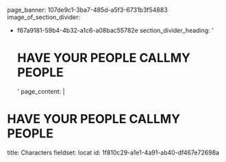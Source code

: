 page_banner: 107de9c1-3ba7-485d-a5f3-6731b3f54883
image_of_section_divider:
  - f67a9181-59b4-4b32-a1c6-a08bac55782e
section_divider_heading: '<h1><span>HAVE YOUR PEOPLE CALL</span>MY PEOPLE</h1>'
page_content: |
  <p><h1><span>HAVE YOUR PEOPLE CALL</span>MY PEOPLE</h1>
  </p>
title: Characters
fieldset: locat
id: 1f810c29-a1e1-4a91-ab40-df467e72698a
